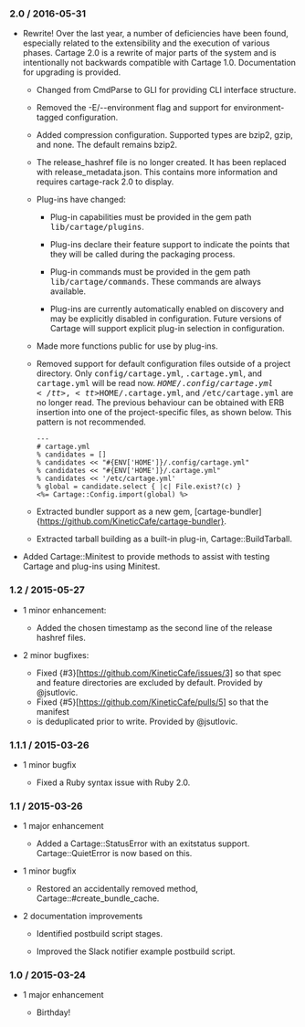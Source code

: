 ### 2.0 / 2016-05-31

*   Rewrite! Over the last year, a number of deficiencies have been found,
    especially related to the extensibility and the execution of various
    phases. Cartage 2.0 is a rewrite of major parts of the system and is
    intentionally not backwards compatible with Cartage 1.0. Documentation for
    upgrading is provided.

    *   Changed from CmdParse to GLI for providing CLI interface structure.

    *   Removed the -E/--environment flag and support for environment-tagged
        configuration.

    *   Added compression configuration. Supported types are bzip2, gzip, and
        none. The default remains bzip2.

    *   The release_hashref file is no longer created. It has been replaced
        with release_metadata.json. This contains more information and requires
        cartage-rack 2.0 to display.

    *   Plug-ins have changed:

        *   Plug-in capabilities must be provided in the gem path
            <tt>lib/cartage/plugins</tt>.

        *   Plug-ins declare their feature support to indicate the points that
            they will be called during the packaging process.

        *   Plug-in commands must be provided in the gem path
            <tt>lib/cartage/commands</tt>. These commands are always available.

        *   Plug-ins are currently automatically enabled on discovery and may
            be explicitly disabled in configuration. Future versions of Cartage
            will support explicit plug-in selection in configuration.

    *   Made more functions public for use by plug-ins.

    *   Removed support for default configuration files outside of a project
        directory. Only <tt>config/cartage.yml</tt>, <tt>.cartage.yml</tt>, and
        <tt>cartage.yml</tt> will be read now.
        <tt>$HOME/.config/cartage.yml</tt>, <tt>$HOME/.cartage.yml</tt>, and
        <tt>/etc/cartage.yml</tt> are no longer read. The previous behaviour
        can be obtained with ERB insertion into one of the project-specific
        files, as shown below. This pattern is not recommended.

            ---
            # cartage.yml
            % candidates = []
            % candidates << "#{ENV['HOME']}/.config/cartage.yml"
            % candidates << "#{ENV['HOME']}/.cartage.yml"
            % candidates << '/etc/cartage.yml'
            % global = candidate.select { |c| File.exist?(c) }
            <%= Cartage::Config.import(global) %>

    *   Extracted bundler support as a new gem,
        [cartage-bundler]{https://github.com/KineticCafe/cartage-bundler}.

    *   Extracted tarball building as a built-in plug-in,
        Cartage::BuildTarball.

*   Added Cartage::Minitest to provide methods to assist with testing Cartage
    and plug-ins using Minitest.

### 1.2 / 2015-05-27

*   1 minor enhancement:

    *   Added the chosen timestamp as the second line of the release hashref
        files.

*   2 minor bugfixes:

    *   Fixed {#3}[https://github.com/KineticCafe/issues/3] so that spec and
        feature directories are excluded by default. Provided by @jsutlovic.
    *   Fixed {#5}[https://github.com/KineticCafe/pulls/5] so that the manifest
    *   is deduplicated prior to write. Provided by @jsutlovic.

### 1.1.1 / 2015-03-26

*   1 minor bugfix

    *   Fixed a Ruby syntax issue with Ruby 2.0.

### 1.1 / 2015-03-26

*   1 major enhancement

    *   Added a Cartage::StatusError with an exitstatus support.
        Cartage::QuietError is now based on this.

*   1 minor bugfix

    *   Restored an accidentally removed method,
        Cartage::#create_bundle_cache.

*   2 documentation improvements

    *   Identified postbuild script stages.

    *   Improved the Slack notifier example postbuild script.

### 1.0 / 2015-03-24

*   1 major enhancement

    *   Birthday!
